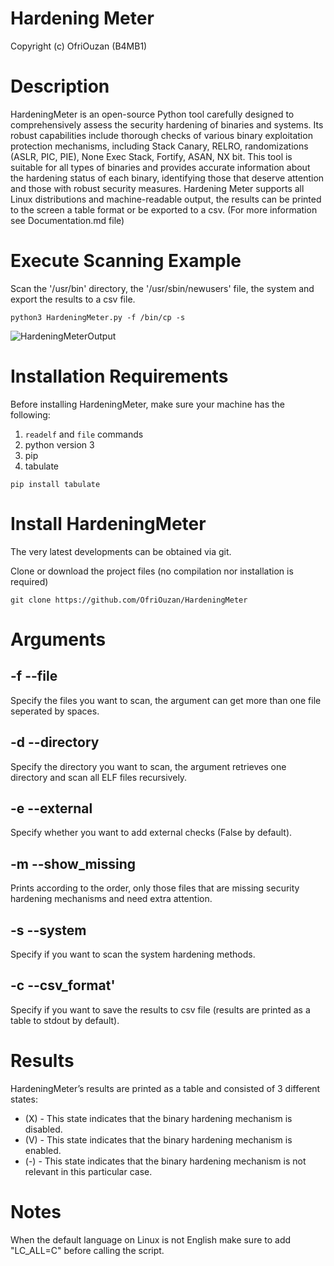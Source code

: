 # **Hardening Meter**

Copyright (c) OfriOuzan (B4MB1)

# Description
HardeningMeter is an open-source Python tool carefully designed to comprehensively assess the security hardening of 
binaries and systems. Its robust capabilities include thorough checks of various binary exploitation protection 
mechanisms, including Stack Canary, RELRO, randomizations (ASLR, PIC, PIE), None Exec Stack, Fortify, ASAN, NX bit. 
This tool is suitable for all types of binaries and provides accurate information about the hardening status of each 
binary, identifying those that deserve attention and those with robust security measures.
Hardening Meter supports all Linux distributions and machine-readable output, the results can be printed to the screen a table 
format or be exported to a csv.
(For more information see Documentation.md file)

# Execute Scanning Example
Scan the '/usr/bin' directory, the '/usr/sbin/newusers' file, the system and export the results to a csv file.
```
python3 HardeningMeter.py -f /bin/cp -s
```
![HardeningMeterOutput](https://github.com/OfriOuzan/HardeningMeter/assets/104366208/45ae211d-999d-4f08-a0dc-59cb0d488c63)

# Installation Requirements

Before installing HardeningMeter, make sure your machine has the following:
1. `readelf` and `file` commands
2. python version 3
3. pip
4. tabulate

`pip install tabulate`

# Install HardeningMeter

The very latest developments can be obtained via git.

Clone or download the project files (no compilation nor installation is required)
```
git clone https://github.com/OfriOuzan/HardeningMeter
```

# Arguments

## -f --file

Specify the files you want to scan, the argument can get more than one file seperated by spaces.

## -d --directory

Specify the directory you want to scan, the argument retrieves one directory and scan all ELF files recursively.

## -e --external

Specify whether you want to add external checks (False by default).

## -m --show_missing

Prints according to the order, only those files that are missing security hardening mechanisms and need extra attention.

## -s --system

Specify if you want to scan the system hardening methods.

## -c --csv_format'

Specify if you want to save the results to csv file (results are printed as a table to stdout by default).


# Results
HardeningMeter’s results are printed as a table and consisted of 3 different states:
- (X) - This state indicates that the binary hardening mechanism is disabled.
- (V) - This state indicates that the binary hardening mechanism is enabled.
- (-) - This state indicates that the binary hardening mechanism is not relevant in this particular case.

# Notes
When the default language on Linux is not English make sure to add "LC_ALL=C" before calling the script.
